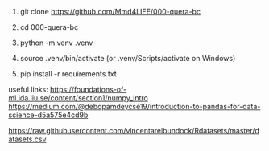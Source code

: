 

1. git clone https://github.com/Mmd4LIFE/000-quera-bc
2. cd 000-quera-bc

3. python -m venv .venv
4. source .venv/bin/activate (or .venv/Scripts/activate on Windows)
5. pip install -r requirements.txt


useful links:
https://foundations-of-ml.ida.liu.se/content/section1/numpy_intro
https://medium.com/@debopamdeycse19/introduction-to-pandas-for-data-science-d5a575e4cd9b

https://raw.githubusercontent.com/vincentarelbundock/Rdatasets/master/datasets.csv